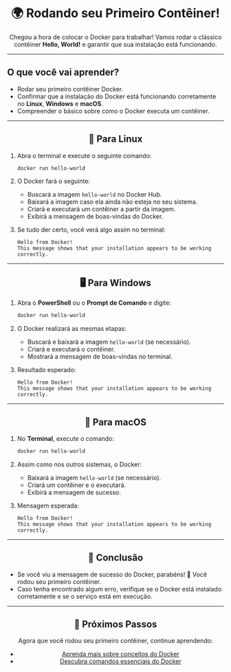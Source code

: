 
<div align="center">
  <h1>🌍 Rodando seu Primeiro Contêiner!</h1>
  <p>Chegou a hora de colocar o Docker para trabalhar! Vamos rodar o clássico contêiner <strong>Hello, World!</strong> e garantir que sua instalação está funcionando.</p>
</div>

---

## O que você vai aprender?

- Rodar seu primeiro contêiner Docker.
- Confirmar que a instalação do Docker está funcionando corretamente no **Linux**, **Windows** e **macOS**.
- Compreender o básico sobre como o Docker executa um contêiner.

---

<div align="center">
  <h2>🐧 Para Linux</h2>
</div>

1. Abra o terminal e execute o seguinte comando:
   ```bash
   docker run hello-world
   ```

2. O Docker fará o seguinte:
   - Buscará a imagem `hello-world` no Docker Hub.
   - Baixará a imagem caso ela ainda não esteja no seu sistema.
   - Criará e executará um contêiner a partir da imagem.
   - Exibirá a mensagem de boas-vindas do Docker.

3. Se tudo der certo, você verá algo assim no terminal:
   ```
   Hello from Docker!
   This message shows that your installation appears to be working correctly.
   ```

---

<div align="center">
  <h2>🖥️ Para Windows</h2>
</div>

1. Abra o **PowerShell** ou o **Prompt de Comando** e digite:
   ```bash
   docker run hello-world
   ```

2. O Docker realizará as mesmas etapas:
   - Buscará e baixará a imagem `hello-world` (se necessário).
   - Criará e executará o contêiner.
   - Mostrará a mensagem de boas-vindas no terminal.

3. Resultado esperado:
   ```
   Hello from Docker!
   This message shows that your installation appears to be working correctly.
   ```

---

<div align="center">
  <h2>🍎 Para macOS</h2>
</div>

1. No **Terminal**, execute o comando:
   ```bash
   docker run hello-world
   ```

2. Assim como nos outros sistemas, o Docker:
   - Baixará a imagem `hello-world` (se necessário).
   - Criará um contêiner e o executará.
   - Exibirá a mensagem de sucesso.

3. Mensagem esperada:
   ```
   Hello from Docker!
   This message shows that your installation appears to be working correctly.
   ```

---

<div align="center">
  <h2>🎉 Conclusão</h2>
</div>

- Se você viu a mensagem de sucesso do Docker, parabéns! 🎉 Você rodou seu primeiro contêiner.
- Caso tenha encontrado algum erro, verifique se o Docker está instalado corretamente e se o serviço está em execução.

---

<div align="center">
  <h2>🔗 Próximos Passos</h2>
  <p>Agora que você rodou seu primeiro contêiner, continue aprendendo:</p>
  <ul>
    <li><a href="../../concepts/README.md">Aprenda mais sobre conceitos do Docker</a></li>
    <li><a href="../../essential_commands/README.md">Descubra comandos essenciais do Docker</a></li>
  </ul>
</div>
